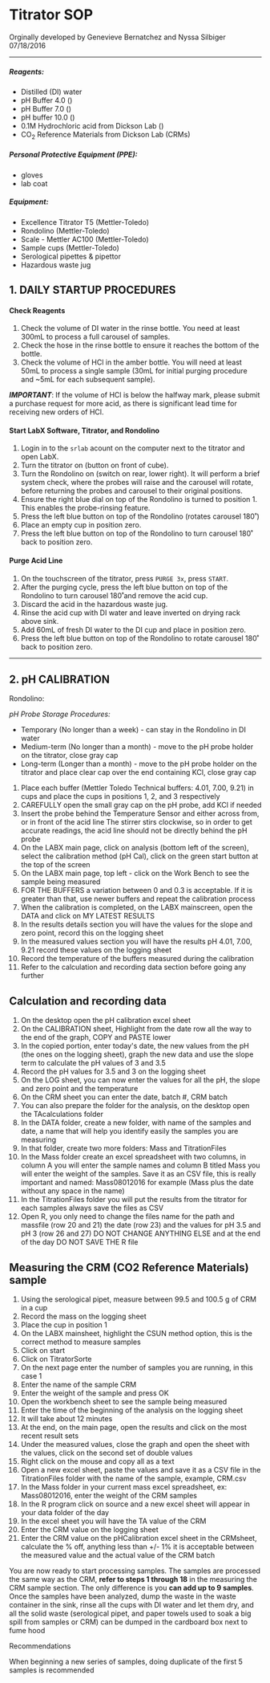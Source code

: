 # Titrator SOP

Orginally developed by Genevieve Bernatchez and Nyssa Silbiger 07/18/2016

---

##### Reagents:
- Distilled (DI) water
- pH Buffer 4.0 ()
- pH Buffer 7.0 ()
- pH buffer 10.0 ()
- 0.1M Hydrochloric acid from Dickson Lab ()
- CO<sub>2</sub> Reference Materials from Dickson Lab (CRMs)

##### Personal Protective Equipment (PPE):
- gloves
- lab coat

##### Equipment:
- Excellence Titrator T5 (Mettler-Toledo)
- Rondolino (Mettler-Toledo)
- Scale - Mettler AC100 (Mettler-Toledo)
- Sample cups (Mettler-Toledo)
- Serological pipettes & pipettor
- Hazardous waste jug

## 1. DAILY STARTUP PROCEDURES

#### Check Reagents
1. Check the volume of DI water in the rinse bottle. You need at least 300mL to process a full carousel of samples.
2. Check the hose in the rinse bottle to ensure it reaches the bottom of the bottle.
3. Check the volume of HCl in the amber bottle. You will need at least 50mL to process a single sample (30mL for initial purging procedure and ~5mL for each subsequent sample).

*__IMPORTANT__*: If the volume of HCl is below the halfway mark, please submit a purchase request for more acid, as there is significant lead time for receiving new orders of HCl.

#### Start LabX Software, Titrator, and Rondolino
1. Login in to the ```srlab``` acount on the computer next to the titrator and open LabX.
2. Turn the titrator on (button on front of cube).
3. Turn the Rondolino on (switch on rear, lower right). It will perform a brief system check, where the probes will raise and the carousel will rotate, before returning the probes and carousel to their original positions.
4. Ensure the right blue dial on top of the Rondolino is turned to position 1. This enables the probe-rinsing feature.
4. Press the left blue button on top of the Rondolino (rotates carousel 180˚)
5. Place an empty cup in position zero.
6. Press the left blue button on top of the Rondolino to turn carousel 180˚ back to position zero.

#### Purge Acid Line

1. On the touchscreen of the titrator, press ```PURGE 3x```, press ```START```.
2. After the purging cycle, press the left blue button on top of the Rondolino to turn carousel 180˚and remove the acid cup.
3. Discard the acid in the hazardous waste jug.
4. Rinse the acid cup with DI water and leave inverted on drying rack above sink.
5. Add 60mL of fresh DI water to the DI cup and place in position zero.
6. Press the left blue button on top of the Rondolino to rotate carousel 180˚ back to position zero.
---

## 2. pH CALIBRATION

Rondolino:

*pH Probe Storage Procedures:*
- Temporary (No longer than a week) - can stay in the Rondolino in DI water
- Medium-term (No longer than a month) - move to the pH probe holder on the titrator, close gray cap
- Long-term (Longer than a month) - move to the pH probe holder on the titrator and place clear cap over the end containing KCl, close gray cap


1. Place each buffer (Mettler Toledo Technical buffers: 4.01, 7.00, 9.21) in cups and place the cups in positions 1, 2, and 3 respectively
2. CAREFULLY open the small gray cap on the pH probe, add KCl if needed
3. Insert the probe behind the Temperature Sensor and either across from, or in front of the acid line
     The stirrer stirs clockwise, so in order to get accurate readings, the acid line should not be directly behind the pH probe
4. On the LABX main page, click on analysis (bottom left of the screen), select the calibration method (pH Cal), click on the green start button at the top of the screen
5. On the LABX main page, top left - click on the Work Bench to see the sample being measured
6. FOR THE BUFFERS a variation between 0 and 0.3 is acceptable. If it is greater than that, use newer buffers and repeat the calibration process
7. When the calibration is completed, on the LABX mainscreen, open the DATA and click on MY LATEST RESULTS
8. In the results details section you will have the values for the slope and zero point, record this on the logging sheet
9. In the measured values section you will have the results pH 4.01, 7.00, 9.21 record these values on the logging sheet
10. Record the temperature of the buffers measured during the calibration
11. Refer to the calculation and recording data section before going any further

## Calculation and recording data

1. On the desktop open the pH calibration excel sheet
2. On the CALIBRATION sheet, Highlight from the date row all the way to the end of the graph, COPY and PASTE lower
3. In the copied portion, enter today's date, the new values from the pH (the ones on the logging sheet), graph the new data and use the slope term to calculate the pH values of 3 and 3.5
4. Record the pH values for 3.5 and 3 on the logging sheet
5. On the LOG sheet, you can now enter the values for all the pH, the slope and zero point and the temperature
6. On the CRM sheet you can enter the date, batch #, CRM batch
7. You can also prepare the folder for the analysis, on the desktop open the TAcalculations folder
8. In the DATA folder, create a new folder, with name of the samples and date, a name that will help you identify easily the samples you are measuring
9. In that folder, create two more folders: Mass and TitrationFiles
10. In the Mass folder create an excel spreadsheet with two columns, in column A you will enter the sample names and column B titled Mass you will enter the weight of the samples. Save it as an CSV file, this is really important and named: Mass08012016 for example (Mass plus the date without any space in the name)
11. In the TitrationFiles folder you will put the results from the titrator for each samples always save the files as CSV
12. Open R, you only need to change the files name for the path and massfile (row 20 and 21)   the date (row 23)  and the values for pH 3.5 and pH 3 (row 26 and 27) DO NOT CHANGE ANYTHING ELSE and at the end of the day DO NOT SAVE THE R file

## Measuring the CRM (CO2 Reference Materials) sample

1. Using the serological pipet, measure between 99.5 and 100.5 g of CRM in a cup
2. Record the mass on the logging sheet
3. Place the cup in position 1
4. On the LABX mainsheet, highlight the CSUN method option, this is the correct method to measure samples
5. Click on start
6. Click on TitratorSorte
7. On the next page enter the number of samples you are running, in this case 1
8. Enter the name of the sample CRM
9. Enter the weight of the sample and press OK
10. Open the workbench sheet to see the sample being measured
11. Enter the time of the beginning of the analysis on the logging sheet
12. It will take about 12 minutes
13. At the end, on the main page, open the results and click on the most recent result sets
14. Under the measured values, close the graph and open the sheet with the values, click on the second set of double values
15. Right click on the mouse and copy all as a text
16. Open a new excel sheet, paste the values and save it as a CSV file in the TitrationFiles folder with the name of the sample, example, CRM.csv
17. In the Mass folder in your current mass excel spreadsheet, ex: Mass08012016, enter the weight of the CRM samples
18. In the R program click on source and a new excel sheet will appear in your data folder of the day
19. In the excel sheet you will have the TA value of the CRM
20. Enter the CRM value on the logging sheet
21. Enter the CRM value on the pHCalibration excel sheet in the CRMsheet, calculate the % off, anything less than +/- 1% it is acceptable between the measured value and the actual value of the CRM batch

You are now ready to start processing samples.
The samples are processed the same way as the CRM, **refer to steps 1 through 18** in the measuring the CRM sample section.
The only difference is you **can add up to 9 samples**.
Once the samples have been analyzed, dump the waste in the waste container in the sink,
rinse all the cups with DI water and let them dry, and
all the solid waste (serological pipet, and paper towels used to soak a big spill from samples or CRM) can be dumped in the cardboard box next to fume hood

Recommendations

When beginning a new series of samples, doing duplicate of the first 5 samples is recommended
